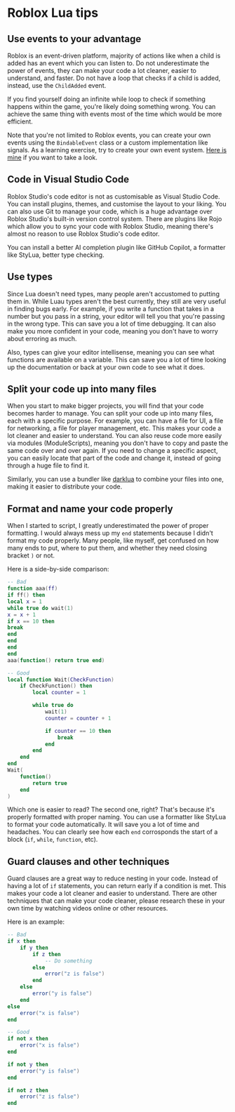 # Roblox Lua tips

## Use events to your advantage

Roblox is an event-driven platform, majority of actions like when a child is added has an event which you can listen to. Do not underestimate the power of events, they can make your code a lot cleaner, easier to understand, and faster. Do not have a loop that checks if a child is added, instead, use the `ChildAdded` event.

If you find yourself doing an infinite while loop to check if something happens within the game, you're likely doing something wrong. You can achieve the same thing with events most of the time which would be more efficient.

Note that you're not limited to Roblox events, you can create your own events using the `BindableEvent` class or a custom implementation like signals. As a learning exercise, try to create your own event system. [Here is mine](https://github.com/Stefanuk12/Signal) if you want to take a look.

## Code in Visual Studio Code

Roblox Studio's code editor is not as customisable as Visual Studio Code. You can install plugins, themes, and customise the layout to your liking. You can also use Git to manage your code, which is a huge advantage over Roblox Studio's built-in version control system. There are plugins like Rojo which allow you to sync your code with Roblox Studio, meaning there's almost no reason to use Roblox Studio's code editor.

You can install a better AI completion plugin like GitHub Copilot, a formatter like StyLua, better type checking.

## Use types

Since Lua doesn't need types, many people aren't accustomed to putting them in. While Luau types aren't the best currently, they still are very useful in finding bugs early. For example, if you write a function that takes in a number but you pass in a string, your editor will tell you that you're passing in the wrong type. This can save you a lot of time debugging. It can also make you more confident in your code, meaning you don't have to worry about erroring as much.

Also, types can give your editor intellisense, meaning you can see what functions are available on a variable. This can save you a lot of time looking up the documentation or back at your own code to see what it does.

## Split your code up into many files

When you start to make bigger projects, you will find that your code becomes harder to manage. You can split your code up into many files, each with a specific purpose. For example, you can have a file for UI, a file for networking, a file for player management, etc. This makes your code a lot cleaner and easier to understand. You can also reuse code more easily via modules (ModuleScripts), meaning you don't have to copy and paste the same code over and over again. If you need to change a specific aspect, you can easily locate that part of the code and change it, instead of going through a huge file to find it.

Similarly, you can use a bundler like [darklua](https://github.com/seaofvoices/darklua) to combine your files into one, making it easier to distribute your code.

## Format and name your code properly

When I started to script, I greatly underestimated the power of proper formatting. I would always mess up my `end` statements because I didn't format my code properly. Many people, like myself, get confused on how many ends to put, where to put them, and whether they need closing bracket `)` or not.

Here is a side-by-side comparison:

```lua
-- Bad
function aaa(ff)
if ff() then
local x = 1
while true do wait(1)
x = x + 1
if x == 10 then
break
end
end
end
end
aaa(function() return true end)
```

```lua
-- Good
local function Wait(CheckFunction)
    if CheckFunction() then
        local counter = 1

        while true do
            wait(1)
            counter = counter + 1

            if counter == 10 then
                break
            end
        end
    end
end
Wait(
    function()
        return true
    end
)
```

Which one is easier to read? The second one, right? That's because it's properly formatted with proper naming. You can use a formatter like StyLua to format your code automatically. It will save you a lot of time and headaches. You can clearly see how each `end` corrosponds the start of a block (`if`, `while`, `function`, etc).

## Guard clauses and other techniques

Guard clauses are a great way to reduce nesting in your code. Instead of having a lot of `if` statements, you can return early if a condition is met. This makes your code a lot cleaner and easier to understand. There are other techniques that can make your code cleaner, please research these in your own time by watching videos online or other resources.

Here is an example:

```lua
-- Bad
if x then
    if y then
        if z then
            -- Do something
        else
            error("z is false")
        end
    else
        error("y is false")
    end
else
    error("x is false")
end
```

```lua
-- Good
if not x then
    error("x is false")
end

if not y then
    error("y is false")
end

if not z then
    error("z is false")
end
```